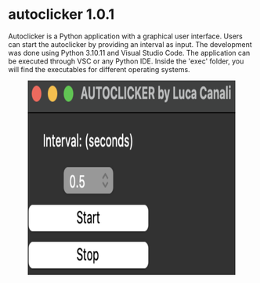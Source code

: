 # autoclicker 1.0.1
Autoclicker is a Python application with a graphical user interface. Users can start the autoclicker by providing an interval as input. The development was done using Python 3.10.11 and Visual Studio Code. The application can be executed through VSC or any Python IDE. Inside the 'exec' folder, you will find the executables for different operating systems.

<figure>
  <img src="./Screenshot.png" alt="example screen"  width = "500" height = "397">
</figure>

